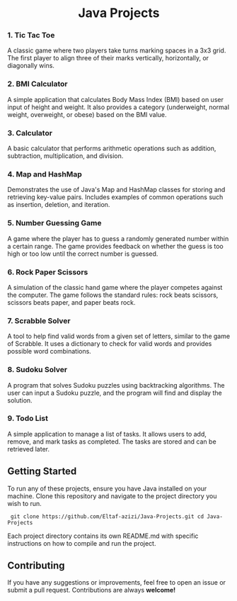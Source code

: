 <h1 align="center">Java Projects</h1> 

### 1. Tic Tac Toe

A classic game where two players take turns marking spaces in a 3x3 grid. The first player to align three of their marks vertically, horizontally, or diagonally wins.
### 2. BMI Calculator

A simple application that calculates Body Mass Index (BMI) based on user input of height and weight. It also provides a category (underweight, normal weight, overweight, or obese) based on the BMI value.
### 3. Calculator

A basic calculator that performs arithmetic operations such as addition, subtraction, multiplication, and division.
### 4. Map and HashMap


Demonstrates the use of Java's Map and HashMap classes for storing and retrieving key-value pairs. Includes examples of common operations such as insertion, deletion, and iteration.
### 5. Number Guessing Game

A game where the player has to guess a randomly generated number within a certain range. The game provides feedback on whether the guess is too high or too low until the correct number is guessed.
### 6. Rock Paper Scissors

A simulation of the classic hand game where the player competes against the computer. The game follows the standard rules: rock beats scissors, scissors beats paper, and paper beats rock.
### 7. Scrabble Solver

A tool to help find valid words from a given set of letters, similar to the game of Scrabble. It uses a dictionary to check for valid words and provides possible word combinations.
### 8. Sudoku Solver

A program that solves Sudoku puzzles using backtracking algorithms. The user can input a Sudoku puzzle, and the program will find and display the solution.
### 9. Todo List

A simple application to manage a list of tasks. It allows users to add, remove, and mark tasks as completed. The tasks are stored and can be retrieved later.

## Getting Started
To run any of these projects, ensure you have Java installed on your machine. Clone this repository and navigate to the project directory you wish to run.

     git clone https://github.com/Eltaf-azizi/Java-Projects.git cd Java-Projects
     
Each project directory contains its own README.md with specific instructions on how to compile and run the project.

## Contributing
If you have any suggestions or improvements, feel free to open an issue or submit a pull request. Contributions are always **welcome!**
